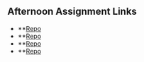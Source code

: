 ## Afternoon Assignment Links

* **[Repo](https://github.com/BrandonRiggs-0104/lab/tree/main)
* **[Repo](https://github.com/BrandonRiggs-0104/VendingMachine)
* **[Repo](https://github.com/BrandonRiggs-0104/gregsList-Lab/commit/ed931f5d9e69b303e9eeaf806109ae31451173c3)
* **[Repo](https://github.com/HiNubby/bcw-2023summer-fruitsalad)

